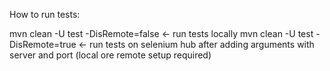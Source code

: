 How to run tests:

mvn clean -U test -DisRemote=false <- run tests locally
mvn clean -U test -DisRemote=true <- run tests on selenium hub after adding arguments with server and port (local ore remote setup required)